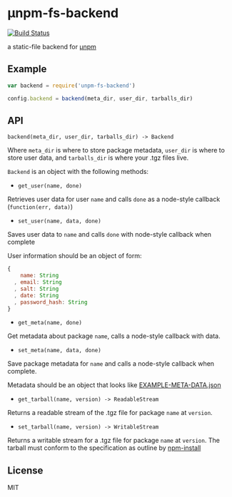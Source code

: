 μnpm-fs-backend
====

[![Build Status](https://travis-ci.org/jarofghosts/unpm-fs-backend.svg?branch=master)](https://travis-ci.org/jarofghosts/unpm-fs-backend)

a static-file backend for [μnpm](https://www.npmjs.org/package/unpm)

## Example

```js
var backend = require('unpm-fs-backend')

config.backend = backend(meta_dir, user_dir, tarballs_dir)
```

## API

`backend(meta_dir, user_dir, tarballs_dir) -> Backend`

Where `meta_dir` is where to store package metadata, `user_dir` is where to
store user data, and `tarballs_dir` is where your .tgz files live.

`Backend` is an object with the following methods:

* `get_user(name, done)`

Retrieves user data for user `name` and calls `done` as a node-style callback
(`function(err, data)`)

* `set_user(name, data, done)`

Saves user data to `name` and calls `done` with node-style callback when
complete

User information should be an object of form:

```js
{
    name: String
  , email: String
  , salt: String
  , date: String
  , password_hash: String
}
```

* `get_meta(name, done)`

Get metadata about package `name`, calls a node-style callback with data.

* `set_meta(name, data, done)`

Save package metadata for `name`  and calls a node-style callback when
complete.

Metadata should be an object that looks like
[EXAMPLE-META-DATA.json](./EXAMPLE-META-DATA.json)

* `get_tarball(name, version) -> ReadableStream`

Returns a readable stream of the .tgz file for package `name` at `version`.

* `set_tarball(name, version) -> WritableStream`

Returns a writable stream for a .tgz file for package `name` at `version`. The
tarball must conform to the specification as outline by
[npm-install](https://www.npmjs.org/doc/cli/npm-install.html)

## License

MIT

